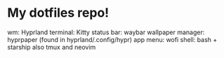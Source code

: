 # My dotfiles repo!

wm: Hyprland
terminal: Kitty
status bar: waybar
wallpaper manager: hyprpaper (found in hyprland/.config/hypr)
app menu: wofi
shell: bash + starship
also tmux and neovim

